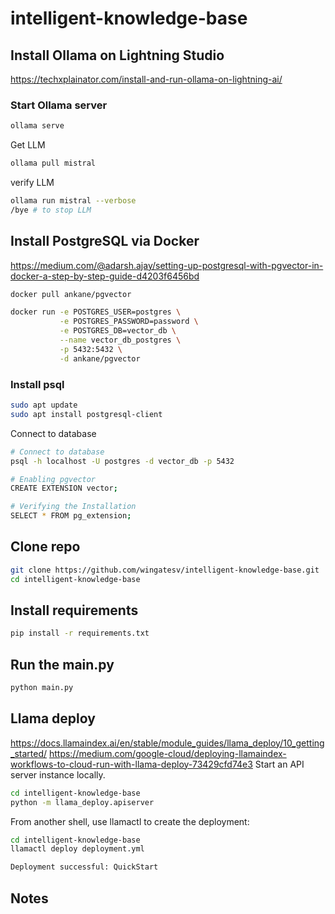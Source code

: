 # intelligent-knowledge-base
## Install Ollama on Lightning Studio
https://techxplainator.com/install-and-run-ollama-on-lightning-ai/
### Start Ollama server
```bash
ollama serve
```
Get LLM
```bash
ollama pull mistral
```
verify LLM
```bash
ollama run mistral --verbose
/bye # to stop LLM
```
## Install PostgreSQL via Docker
https://medium.com/@adarsh.ajay/setting-up-postgresql-with-pgvector-in-docker-a-step-by-step-guide-d4203f6456bd
```bash
docker pull ankane/pgvector

docker run -e POSTGRES_USER=postgres \
           -e POSTGRES_PASSWORD=password \
           -e POSTGRES_DB=vector_db \
           --name vector_db_postgres \
           -p 5432:5432 \
           -d ankane/pgvector
```
### Install psql
```bash
sudo apt update
sudo apt install postgresql-client
```
Connect to database
```bash
# Connect to database
psql -h localhost -U postgres -d vector_db -p 5432

# Enabling pgvector
CREATE EXTENSION vector;

# Verifying the Installation
SELECT * FROM pg_extension;
```
## Clone repo
```bash
git clone https://github.com/wingatesv/intelligent-knowledge-base.git
cd intelligent-knowledge-base
```
## Install requirements
```bash
pip install -r requirements.txt
```
## Run the main.py
```bash
python main.py
```

## Llama deploy
https://docs.llamaindex.ai/en/stable/module_guides/llama_deploy/10_getting_started/
https://medium.com/google-cloud/deploying-llamaindex-workflows-to-cloud-run-with-llama-deploy-73429cfd74e3
Start an API server instance locally.
```bash
cd intelligent-knowledge-base
python -m llama_deploy.apiserver
```
From another shell, use llamactl to create the deployment:
```bash
cd intelligent-knowledge-base
llamactl deploy deployment.yml
```
```bash
Deployment successful: QuickStart
```
## Notes

